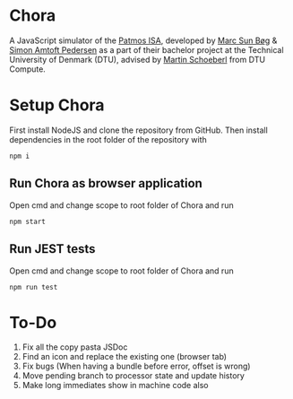 # Chora
A JavaScript simulator of the [Patmos ISA](http://patmos.compute.dtu.dk/), developed by [Marc Sun Bøg](https://github.com/MarcMarabou) & [Simon Amtoft Pedersen](https://github.com/simonamtoft) as a part of their bachelor project at the Technical University of Denmark (DTU), advised by [Martin Schoeberl](https://www.imm.dtu.dk/~masca/) from DTU Compute. 

# Setup Chora
First install NodeJS and clone the repository from GitHub.
Then install dependencies in the root folder of the repository with
```
npm i 
```

## Run Chora as browser application
Open cmd and change scope to root folder of Chora and run
```
npm start
```

## Run JEST tests
Open cmd and change scope to root folder of Chora and run
```
npm run test
```

# To-Do
1. Fix all the copy pasta JSDoc
2. Find an icon and replace the existing one (browser tab)
3. Fix bugs (When having a bundle before error, offset is wrong)
4. Move pending branch to processor state and update history
5. Make long immediates show in machine code also
